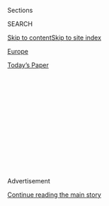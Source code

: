 <div id="app">

<div>

<div>

<div>

<div class="NYTAppHideMasthead css-1q2w90k e1suatyy0">

<div class="section css-ui9rw0 e1suatyy2">

<div class="css-eph4ug er09x8g0">

<div class="css-6n7j50">

</div>

<span class="css-1dv1kvn">Sections</span>

<div class="css-10488qs">

<span class="css-1dv1kvn">SEARCH</span>

</div>

[Skip to content](#site-content)[Skip to site
index](#site-index)

</div>

<div id="masthead-section-label" class="css-1wr3we4 eaxe0e00">

[Europe](https://www.nytimes.com/section/world/europe)

</div>

<div class="css-10698na e1huz5gh0">

</div>

</div>

<div id="masthead-bar-one" class="section hasLinks css-15hmgas e1csuq9d3">

<div class="css-uqyvli e1csuq9d0">

</div>

<div class="css-1uqjmks e1csuq9d1">

</div>

<div class="css-9e9ivx">

[](https://myaccount.nytimes.com/auth/login?response_type=cookie&client_id=vi)

</div>

<div class="css-1bvtpon e1csuq9d2">

[Today’s
Paper](https://www.nytimes.com/section/todayspaper)

</div>

</div>

</div>

</div>

<div data-aria-hidden="false">

<div id="site-content" data-role="main">

<div>

<div class="css-1aor85t" style="opacity:0.000000001;z-index:-1;visibility:hidden">

<div class="css-1hqnpie">

<div class="css-epjblv">

<span class="css-17xtcya">[Europe](/section/world/europe)</span><span class="css-x15j1o">|</span><span class="css-fwqvlz">For
Germany, Trump Poses a Problem With No Clear
Solution</span>

</div>

<div class="css-k008qs">

<div class="css-1iwv8en">

<span class="css-18z7m18"></span>

<div>

</div>

</div>

<span class="css-1n6z4y">https://nyti.ms/2kErrSo</span>

<div class="css-1705lsu">

<div class="css-4xjgmj">

<div class="css-4skfbu" data-role="toolbar" data-aria-label="Social Media Share buttons, Save button, and Comments Panel with current comment count" data-testid="share-tools">

  - 
  - 
  - 
  - 
    
    <div class="css-6n7j50">
    
    </div>

  - 

</div>

</div>

</div>

</div>

</div>

</div>

<div class="css-13pd83m">

</div>

<div id="top-wrapper" class="css-1sy8kpn">

<div id="top-slug" class="css-l9onyx">

Advertisement

</div>

[Continue reading the main
story](#after-top)

<div class="ad top-wrapper" style="text-align:center;height:100%;display:block;min-height:250px">

<div id="top" class="place-ad" data-position="top" data-size-key="top">

</div>

</div>

<div id="after-top">

</div>

</div>

<div id="sponsor-wrapper" class="css-1hyfx7x">

<div id="sponsor-slug" class="css-19vbshk">

Supported by

</div>

[Continue reading the main
story](#after-sponsor)

<div id="sponsor" class="ad sponsor-wrapper" style="text-align:center;height:100%;display:block">

</div>

<div id="after-sponsor">

</div>

</div>

[The Interpreter](/column/the-interpreter "The Interpreter")

<div class="css-1vkm6nb ehdk2mb0">

# For Germany, Trump Poses a Problem With No Clear Solution

</div>

<div class="css-79elbk" data-testid="photoviewer-wrapper">

<div class="css-z3e15g" data-testid="photoviewer-wrapper-hidden">

</div>

<div class="css-1a48zt4 ehw59r15" data-testid="photoviewer-children">

![<span class="css-16f3y1r e13ogyst0" data-aria-hidden="true">Protesters
during a demonstration against President Trump’s travel ban, in front of
the Brandenburg Gate in Berlin on
Saturday.</span><span class="css-cnj6d5 e1z0qqy90" itemprop="copyrightHolder"><span class="css-1ly73wi e1tej78p0">Credit...</span><span><span>Clemens
Bilan/European Pressphoto
Agency</span></span></span>](https://static01.nyt.com/images/2017/02/07/world/07int-germany/07int-germany-articleInline.jpg?quality=75&auto=webp&disable=upscale)

</div>

</div>

<div class="css-xt80pu e12qa4dv0">

<div class="css-18e8msd">

<div class="css-vp77d3 epjyd6m0">

<div class="css-1baulvz">

By [<span class="css-1baulvz last-byline" itemprop="name">Max
Fisher</span>](https://www.nytimes.com/by/max-fisher)

</div>

</div>

  - Feb. 6,
    2017

  - 
    
    <div class="css-4xjgmj">
    
    <div class="css-d8bdto" data-role="toolbar" data-aria-label="Social Media Share buttons, Save button, and Comments Panel with current comment count" data-testid="share-tools">
    
      - 
      - 
      - 
      - 
        
        <div class="css-6n7j50">
        
        </div>
    
      - 
    
    </div>
    
    </div>

</div>

</div>

<div class="section meteredContent css-1r7ky0e" name="articleBody" itemprop="articleBody">

<div class="css-1fanzo5 StoryBodyCompanionColumn">

<div class="css-53u6y8">

BERLIN — As allies across Europe and Asia adjust to changes brought by
President Trump, Germany is in a uniquely difficult position.

Its economy and national security are particularly reliant on American
support, which now seems in doubt, and on European unity, which is under
attack and increasingly up to Germany to maintain.

Yet Germany is constrained by the growing shakiness of allies like
Britain and perhaps even France, by the rise of its own far-right
populist movement and by lingering cultural sensitivities about any
policy that feels militaristic or hegemonic. These dynamics are not new,
but there is a growing tension between the role Germany feels
comfortable with, and the one it feels it needs to play on the world
stage.

A growing number of officials in Germany are asking whether they need a
Plan B for a post-American Europe. But they are finding that any such
plan would require costs and sacrifices almost as great as the
consequences of inaction.

</div>

</div>

<div class="css-1fanzo5 StoryBodyCompanionColumn">

<div class="css-53u6y8">

## ‘The 20th century is gone’

“We said farewell to your ambassador the other day,” said Niels Annen, a
lawmaker with the center-left Social Democrats, who are part of the
governing coalition. “He tried to reassure everybody but I think nobody
believed him.”

Over breakfast in the restored Reichstag, a soaring imperial-era
construction, Mr. Annen worried about “a return to geopolitics in the
way that we saw in the 20th and maybe 19th centuries.”

A few tables over sat Frank-Walter Steinmeier, the former foreign
minister now designated to become president, who three days later would
declare that, with Mr. Trump’s election, “[the old world of the 20th
century is
gone](http://www.bild.de/politik/inland/dr-frank-walter-steinmeier/die-alte-weltordnung-ist-vorueber-49896494.bild.html)”
and that Germans had to prepare for drastic changes.

The concern vexing Mr. Annen, and much of official Berlin, was that Mr.
Trump might not only withdraw American protection but also actively aid
Europe’s growing internal and external threats.

“Someone like Mr. Bannon sitting in the White House who has contacts
with right-wing, up to fascist, groups here in Europe,” Mr. Annen said,
referring to Mr. Trump’s chief strategist, Stephen K. Bannon, “is really
concerning.”

</div>

</div>

<div class="css-1fanzo5 StoryBodyCompanionColumn">

<div class="css-53u6y8">

He also said he feared that Mr. Trump could seek to improve ties with
Moscow “on Russian terms,” cutting out Europe, and potentially
emboldening Russia’s growing challenge to the continent’s unity.

Other lawmakers worried that Mr. Trump was already undermining European
unity, for example by rewarding Britain’s exit from the European Union
with promises of a speedy trade deal.

“What I find destabilizing is his announcement that he will [make
deals](https://insidetrade.com/daily-news/eu-member-states-suggest-trump-bilateral-overtures-product-white-house-influence)
with national member states, because that will divide the E.U.,” said
Franziska Brantner, a lawmaker with the Green Party. She also said she
was worried that Mr. Trump was weakening Europe’s collective defense by
questioning the value of the North Atlantic Treaty Organization.

## A new German role

Most nations, facing such threats, would most likely be moving to
respond.

Germany is unusual. It has secured its place in the world by upholding
the liberal order through consensus-building and peacemaking.

“That’s a nice idea,” Ulrich Kühn, a fellow at the Carnegie Endowment
for International Peace, said of that model. But Germany “is being
confronted with a reality where we cannot continue that way anymore.”

Most middle powers rely at least partly on traditional forms of power;
Britain has its military might, India its regional dominance, Israel its
nuclear program. Germany has explicitly avoided such assets, leaving it
to rely on soft power tools, particularly its economic strength, that
only work in the framework of a liberal European order that now looks
uncertain.

Now, policy elites and the public in Germany are struggling with whether
and how their nation should develop more traditional forms of power.

</div>

</div>

<div class="css-1fanzo5 StoryBodyCompanionColumn">

<div class="css-53u6y8">

Germany has, in the past decade, grown beyond many of the taboos that
stem from the Nazi era and World War II. It leads on eurozone matters,
sends small numbers of troops on overseas NATO missions and has
organized recent sanctions against Russia. National pride remains a
touchy topic but one that can at least be discussed.

Still, the idea of Germany as a military power or even European hegemon
— likely requirements for taking up the burdens and responsibilities
of a leading European power in the Trump era — remains difficult.

But Germany may not have the luxury of time to reconcile its
contradictory feelings about its place in the world, especially with an
intransigent America and resurgent Russia, and a Europe rived by
populism.

“We still don’t really have a clue who we are in the world and who we
want to be,” said Jana Puglierin of the German Council on Foreign
Relations. That makes it difficult to face increasingly urgent
questions, she said, over “what role we should play, who Germany is, how
dominant do we want to be.”

## ‘We’re running out of partners’

As the United States openly questions the European Union’s value, its
member states are plagued by populist backlashes that have made its
leaders less willing to address the eurozone and refugee crises at a
moment when they are most urgent.

Germany, as a result, is left carrying a greater share of the burden
just as it is becoming heaviest.

</div>

</div>

<div class="css-1fanzo5 StoryBodyCompanionColumn">

<div class="css-53u6y8">

“We’re running out of partners,” Mr. Annen said.

But while the United States could tell Europe hard truths and pressure
its leaders to make difficult decisions, continental politics and memory
mean Germany cannot take over this role. Its regional stature allows it
enough power to push some policies on smaller states, but not enough to
force unity on all issues. And past exercises of power, like pushing
austerity plans that benefited Germany’s own economy at the expense of
its poorer neighbors, have not enhanced its regional leadership.

“It will never be a with-us-or-against-us policy, because then these
countries will be against us,” Mr. Annen said.

An even starker challenge is posed by Russia, which is staging
cyberattacks and aligning with populist movements across Europe. The
fear is that softening American and Western European defense commitments
would compel some Eastern European states to hedge against the alliance
and submit to a degree of Russian influence.

Should Europe’s defense unity break under Russian pressure, analysts
worry, its economic and political unity would follow, leaving Germany
isolated at a time when it is unequipped to go it alone.

Eastern European states may look to Germany, whose economy is almost
triple the size of Russia’s, to replace American security guarantees.
But the German military lacks many basics such as sufficient ammunition,
for which it relies on American forces. Even with rapid spending
increases, it would take years for the country to be able to play a
major European defense role, Mr. Kühn said.

“There is no substitute for the United States with regard to European
security,” said Norbert Röttgen, a lawmaker with the Christian
Democratic Union, which is also the party of Chancellor Angela Merkel.

Should Germany seek to uphold European collective defense, the greatest
hurdle may be the German people.

</div>

</div>

<div class="css-1fanzo5 StoryBodyCompanionColumn">

<div class="css-53u6y8">

In 2015, a [Pew
poll](http://www.pewglobal.org/2015/06/10/nato-publics-blame-russia-for-ukrainian-crisis-but-reluctant-to-provide-military-aid/)
of NATO member states found that only 38 percent of Germans said that
their country should defend NATO allies bordering Russia if they were
attacked.

## An American threat

Officials say that while their first priority is to establish friendly
relations with the Trump administration, they are not averse to hitting
back if the United States undermines the European Union.

“We cannot allow even our most important ally to dismantle the single
most historic achievement that we have,” Mr. Annen said. “That is
something that no government could accept without giving an answer.”

Behind closed doors, according to a senior German government official,
officials are preparing for the day that Berlin could be forced to treat
its longtime ally as a threat, necessitating radical changes in German
foreign policy.

The official asked to remain anonymous because of another predicament
Berlin faces with Mr. Trump: Its leaders must prepare Germany by
enunciating the stakes, but they fear that overtly stepping away from
Mr. Trump would anger him, risking the very breakup they wish to avoid.

Others are beginning to think about the day after.

Roderich Kiesewetter, a former military officer who is now a lawmaker
with the Christian Democratic Union, is among a small but growing group
pushing these questions into the public debate.

Germany should focus on persuading Mr. Trump to drop his hostility
toward Europe, Mr. Kiesewetter said, but “we should not wait” to
consider acting.

</div>

</div>

<div class="css-1fanzo5 StoryBodyCompanionColumn">

<div class="css-53u6y8">

Mr. Kiesewetter hopes to hasten military integration across the European
Union. He acknowledged that a European-only defense against Russia would
be far weaker than the status quo. Still, he argued it could be a
sufficient deterrent — if Germany takes enough of a role to bring along
the rest of Europe.

Though few lawmakers have joined Mr. Kiesewetter’s public calls for
considering a post-American Europe, policy analysts say that such
discussions are becoming widespread in official Berlin.

Still, Mr. Kiesewetter is hardly optimistic. Should Mr. Trump strike a
rapprochement with Moscow that did not include European leaders, leaving
the continent on its own, he warned this would divide Eastern Europe
between “zones of influence.”

This possibility seems to torment German officials, who sometimes label
it with the word “Zwischen-Europa.” The phrase, which means
“intermediary Europe” or “in-between Europe,” comes from the interwar
era, when Germans used it to describe the borderlands between it and the
Soviet Union. It is remembered here as a partial cause of World War II.

The phrase is used today not to specifically warn of war but to remind
Germans of the importance of the postwar order that many believe is in
growing peril. It is also a warning: that the liberal system could slip
away and that Germans must remember the dangers of the old order, even
if the rest of the world forgets.

</div>

</div>

</div>

<div>

</div>

<div>

</div>

<div>

</div>

<div>

<div id="bottom-wrapper" class="css-1ede5it">

<div id="bottom-slug" class="css-l9onyx">

Advertisement

</div>

[Continue reading the main
story](#after-bottom)

<div id="bottom" class="ad bottom-wrapper" style="text-align:center;height:100%;display:block;min-height:90px">

</div>

<div id="after-bottom">

</div>

</div>

</div>

</div>

</div>

## Site Index

<div>

</div>

## Site Information Navigation

  - [© <span>2020</span> <span>The New York Times
    Company</span>](https://help.nytimes.com/hc/en-us/articles/115014792127-Copyright-notice)

<!-- end list -->

  - [NYTCo](https://www.nytco.com/)
  - [Contact
    Us](https://help.nytimes.com/hc/en-us/articles/115015385887-Contact-Us)
  - [Work with us](https://www.nytco.com/careers/)
  - [Advertise](https://nytmediakit.com/)
  - [T Brand Studio](http://www.tbrandstudio.com/)
  - [Your Ad
    Choices](https://www.nytimes.com/privacy/cookie-policy#how-do-i-manage-trackers)
  - [Privacy](https://www.nytimes.com/privacy)
  - [Terms of
    Service](https://help.nytimes.com/hc/en-us/articles/115014893428-Terms-of-service)
  - [Terms of
    Sale](https://help.nytimes.com/hc/en-us/articles/115014893968-Terms-of-sale)
  - [Site
    Map](https://spiderbites.nytimes.com)
  - [Help](https://help.nytimes.com/hc/en-us)
  - [Subscriptions](https://www.nytimes.com/subscription?campaignId=37WXW)

</div>

</div>

</div>

</div>

